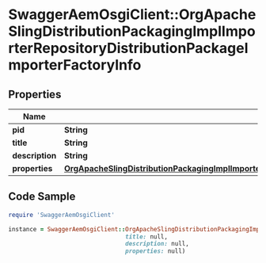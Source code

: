 # SwaggerAemOsgiClient::OrgApacheSlingDistributionPackagingImplImporterRepositoryDistributionPackageImporterFactoryInfo

## Properties

Name | Type | Description | Notes
------------ | ------------- | ------------- | -------------
**pid** | **String** |  | [optional] 
**title** | **String** |  | [optional] 
**description** | **String** |  | [optional] 
**properties** | [**OrgApacheSlingDistributionPackagingImplImporterRepositoryDistributionPackageImporterFactoryProperties**](OrgApacheSlingDistributionPackagingImplImporterRepositoryDistributionPackageImporterFactoryProperties.md) |  | [optional] 

## Code Sample

```ruby
require 'SwaggerAemOsgiClient'

instance = SwaggerAemOsgiClient::OrgApacheSlingDistributionPackagingImplImporterRepositoryDistributionPackageImporterFactoryInfo.new(pid: null,
                                 title: null,
                                 description: null,
                                 properties: null)
```


